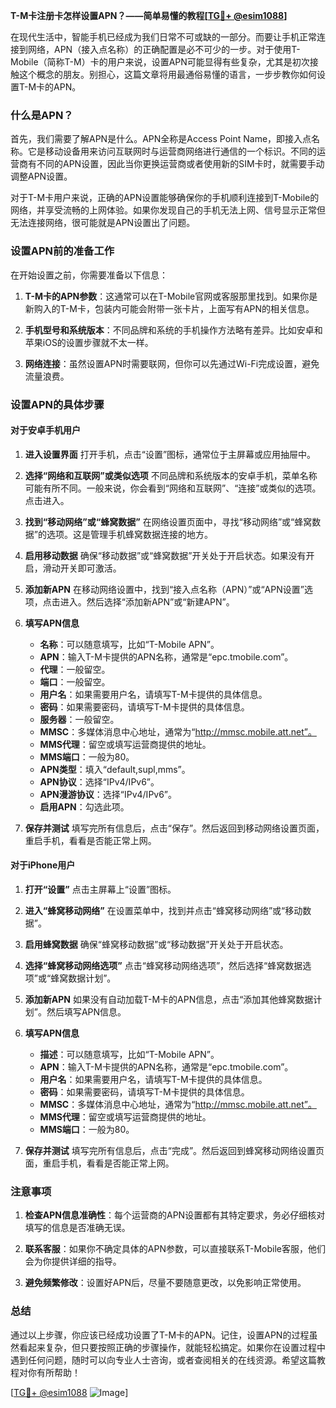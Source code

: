 **T-M卡注册卡怎样设置APN？——简单易懂的教程[[TG💪+ @esim1088](https://t.me/s/esim1088)]**

在现代生活中，智能手机已经成为我们日常不可或缺的一部分。而要让手机正常连接到网络，APN（接入点名称）的正确配置是必不可少的一步。对于使用T-Mobile（简称T-M）卡的用户来说，设置APN可能显得有些复杂，尤其是初次接触这个概念的朋友。别担心，这篇文章将用最通俗易懂的语言，一步步教你如何设置T-M卡的APN。

### 什么是APN？

首先，我们需要了解APN是什么。APN全称是Access Point Name，即接入点名称。它是移动设备用来访问互联网时与运营商网络进行通信的一个标识。不同的运营商有不同的APN设置，因此当你更换运营商或者使用新的SIM卡时，就需要手动调整APN设置。

对于T-M卡用户来说，正确的APN设置能够确保你的手机顺利连接到T-Mobile的网络，并享受流畅的上网体验。如果你发现自己的手机无法上网、信号显示正常但无法连接网络，很可能就是APN设置出了问题。

### 设置APN前的准备工作

在开始设置之前，你需要准备以下信息：

1. **T-M卡的APN参数**：这通常可以在T-Mobile官网或客服那里找到。如果你是新购入的T-M卡，包装内可能会附带一张卡片，上面写有APN的相关信息。
   
2. **手机型号和系统版本**：不同品牌和系统的手机操作方法略有差异。比如安卓和苹果iOS的设置步骤就不太一样。

3. **网络连接**：虽然设置APN时需要联网，但你可以先通过Wi-Fi完成设置，避免流量浪费。

### 设置APN的具体步骤

#### 对于安卓手机用户

1. **进入设置界面**
   打开手机，点击“设置”图标，通常位于主屏幕或应用抽屉中。

2. **选择“网络和互联网”或类似选项**
   不同品牌和系统版本的安卓手机，菜单名称可能有所不同。一般来说，你会看到“网络和互联网”、“连接”或类似的选项。点击进入。

3. **找到“移动网络”或“蜂窝数据”**
   在网络设置页面中，寻找“移动网络”或“蜂窝数据”的选项。这是管理手机蜂窝数据连接的地方。

4. **启用移动数据**
   确保“移动数据”或“蜂窝数据”开关处于开启状态。如果没有开启，滑动开关即可激活。

5. **添加新APN**
   在移动网络设置中，找到“接入点名称（APN）”或“APN设置”选项，点击进入。然后选择“添加新APN”或“新建APN”。

6. **填写APN信息**
   - **名称**：可以随意填写，比如“T-Mobile APN”。
   - **APN**：输入T-M卡提供的APN名称，通常是“epc.tmobile.com”。
   - **代理**：一般留空。
   - **端口**：一般留空。
   - **用户名**：如果需要用户名，请填写T-M卡提供的具体信息。
   - **密码**：如果需要密码，请填写T-M卡提供的具体信息。
   - **服务器**：一般留空。
   - **MMSC**：多媒体消息中心地址，通常为“http://mmsc.mobile.att.net”。
   - **MMS代理**：留空或填写运营商提供的地址。
   - **MMS端口**：一般为80。
   - **APN类型**：填入“default,supl,mms”。
   - **APN协议**：选择“IPv4/IPv6”。
   - **APN漫游协议**：选择“IPv4/IPv6”。
   - **启用APN**：勾选此项。

7. **保存并测试**
   填写完所有信息后，点击“保存”。然后返回到移动网络设置页面，重启手机，看看是否能正常上网。

#### 对于iPhone用户

1. **打开“设置”**
   点击主屏幕上“设置”图标。

2. **进入“蜂窝移动网络”**
   在设置菜单中，找到并点击“蜂窝移动网络”或“移动数据”。

3. **启用蜂窝数据**
   确保“蜂窝移动数据”或“移动数据”开关处于开启状态。

4. **选择“蜂窝移动网络选项”**
   点击“蜂窝移动网络选项”，然后选择“蜂窝数据选项”或“蜂窝数据计划”。

5. **添加新APN**
   如果没有自动加载T-M卡的APN信息，点击“添加其他蜂窝数据计划”。然后填写APN信息。

6. **填写APN信息**
   - **描述**：可以随意填写，比如“T-Mobile APN”。
   - **APN**：输入T-M卡提供的APN名称，通常是“epc.tmobile.com”。
   - **用户名**：如果需要用户名，请填写T-M卡提供的具体信息。
   - **密码**：如果需要密码，请填写T-M卡提供的具体信息。
   - **MMSC**：多媒体消息中心地址，通常为“http://mmsc.mobile.att.net”。
   - **MMS代理**：留空或填写运营商提供的地址。
   - **MMS端口**：一般为80。

7. **保存并测试**
   填写完所有信息后，点击“完成”。然后返回到蜂窝移动网络设置页面，重启手机，看看是否能正常上网。

### 注意事项

1. **检查APN信息准确性**：每个运营商的APN设置都有其特定要求，务必仔细核对填写的信息是否准确无误。

2. **联系客服**：如果你不确定具体的APN参数，可以直接联系T-Mobile客服，他们会为你提供详细的指导。

3. **避免频繁修改**：设置好APN后，尽量不要随意更改，以免影响正常使用。

### 总结

通过以上步骤，你应该已经成功设置了T-M卡的APN。记住，设置APN的过程虽然看起来复杂，但只要按照正确的步骤操作，就能轻松搞定。如果你在设置过程中遇到任何问题，随时可以向专业人士咨询，或者查阅相关的在线资源。希望这篇教程对你有所帮助！

[[TG💪+ @esim1088](https://t.me/s/esim1088) ![Image](https://i.postimg.cc/4NQfJmqS/Snipaste-2025-05-13-00-14-12.png)]